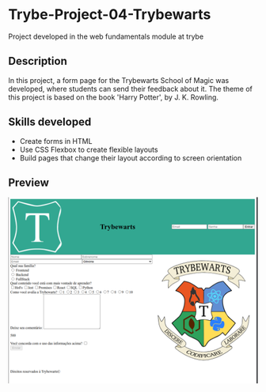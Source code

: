 # Trybe-Project-04-Trybewarts

Project developed in the web fundamentals module at trybe

## Description

In this project, a form page for the Trybewarts School of Magic was developed, where students can send their feedback about it. The theme of this project is based on the book 'Harry Potter', by J. K. Rowling.

## Skills developed

- Create forms in HTML
- Use CSS Flexbox to create flexible layouts
- Build pages that change their layout according to screen orientation

## Preview

![example Trybewarts](./images/example.png)